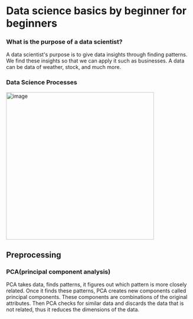 # Data science basics by beginner for beginners

### What is the purpose of a data scientist?
A data scientist's purpose is to give data insights through finding patterns. We find these insights so that we can apply it such as businesses. A data can be data of weather, stock, and much more.

### Data Science Processes

<img width="400" alt="image" src="https://github.com/AbdulHadi806/AI-Advance-Notes/assets/113926529/597cb69f-6d64-4536-b71c-c836b8540219">

## Preprocessing

### PCA(principal component analysis)
PCA takes data, finds patterns, it figures out which pattern is more closely related. Once it finds these patterns, PCA creates new components called principal components. These components are combinations of the original attributes. Then PCA checks for similar data and discards the data that is not related, thus it reduces the dimensions of the data.
